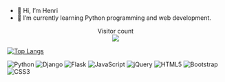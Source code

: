  - 👋 Hi, I’m Henri
- 🌱 I’m currently learning Python programming and web development.


<p align="center"> 
  Visitor count<br>
  <img src="https://profile-counter.glitch.me/henriits/count.svg" />
</p>



[![Top Langs](https://github-readme-stats.vercel.app/api/top-langs/?username=henriits&size_weight=0.5&count_weight=0.5&hide=kvlang&langs_count=10&layout=compact&theme=dracula)](https://github.com/henriits/github-readme-stats)


![Python](https://img.shields.io/badge/python-3670A0?style=for-the-badge&logo=python&logoColor=ffdd54)
![Django](https://img.shields.io/badge/django-%23092E20.svg?style=for-the-badge&logo=django&logoColor=white)
![Flask](https://img.shields.io/badge/flask-%23000.svg?style=for-the-badge&logo=flask&logoColor=white)
![JavaScript](https://img.shields.io/badge/javascript-%23323330.svg?style=for-the-badge&logo=javascript&logoColor=%23F7DF1E)
![jQuery](https://img.shields.io/badge/jquery-%230769AD.svg?style=for-the-badge&logo=jquery&logoColor=white)
![HTML5](https://img.shields.io/badge/html5-%23E34F26.svg?style=for-the-badge&logo=html5&logoColor=white)
![Bootstrap](https://img.shields.io/badge/bootstrap-%23563D7C.svg?style=for-the-badge&logo=bootstrap&logoColor=white)
![CSS3](https://img.shields.io/badge/css3-%231572B6.svg?style=for-the-badge&logo=css3&logoColor=white)
